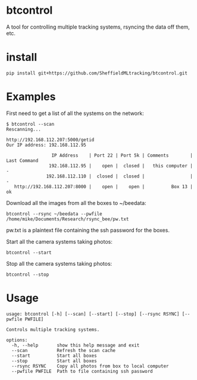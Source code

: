 # btcontrol
A tool for controlling multiple tracking systems, rsyncing the data off them, etc.

# install 
```
pip install git+https://github.com/SheffieldMLtracking/btcontrol.git
```

# Examples
First need to get a list of all the systems on the network:
```
$ btcontrol --scan
Rescanning...

http://192.168.112.207:5000/getid
Our IP address: 192.168.112.95

                 IP Address    | Port 22 | Port 5k | Comments        | Last Command
                192.168.112.95 |    open |  closed |   this computer |  - 
               192.168.112.110 |  closed |  closed |                 |  - 
   http://192.168.112.207:8000 |    open |    open |          Box 13 |  ok 
```

Download all the images from all the boxes to ~/beedata:
```
btcontrol --rsync ~/beedata --pwfile /home/mike/Documents/Research/rsync_bee/pw.txt
```
pw.txt is a plaintext file containing the ssh password for the boxes.

Start all the camera systems taking photos:
```
btcontrol --start
```

Stop all the camera systems taking photos:
```
btcontrol --stop
```

# Usage
```
usage: btcontrol [-h] [--scan] [--start] [--stop] [--rsync RSYNC] [--pwfile PWFILE]

Controls multiple tracking systems.

options:
  -h, --help       show this help message and exit
  --scan           Refresh the scan cache
  --start          Start all boxes
  --stop           Start all boxes
  --rsync RSYNC    Copy all photos from box to local computer
  --pwfile PWFILE  Path to file containing ssh password
```
